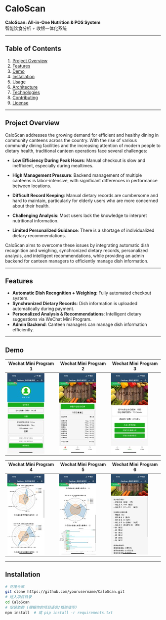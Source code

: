 # CaloScan

**CaloScan: All-in-One Nutrition & POS System**  
智能饮食分析 + 收银一体化系统

--- 

## Table of Contents
1. [Project Overview](#project-overview)
2. [Features](#features)
3. [Demo](#demo)
4. [Installation](#installation)
5. [Usage](#usage)
6. [Architecture](#architecture)
7. [Technologies](#technologies)
8. [Contributing](#contributing)
9. [License](#license)

---

## Project Overview
CaloScan addresses the growing demand for efficient and healthy dining in community canteens across the country. With the rise of various community dining facilities and the increasing attention of modern people to dietary health, traditional canteen operations face several challenges:

- **Low Efficiency During Peak Hours**: Manual checkout is slow and inefficient, especially during mealtimes.

- **High Management Pressure**: Backend management of multiple canteens is labor-intensive, with significant differences in performance between locations.

- **Difficult Record Keeping**: Manual dietary records are cumbersome and hard to maintain, particularly for elderly users who are more concerned about their health.

- **Challenging Analysis**: Most users lack the knowledge to interpret nutritional information.

- **Limited Personalized Guidance**: There is a shortage of individualized dietary recommendations.

CaloScan aims to overcome these issues by integrating automatic dish recognition and weighing, synchronized dietary records, personalized analysis, and intelligent recommendations, while providing an admin backend for canteen managers to efficiently manage dish information.

---

## Features
- **Automatic Dish Recognition + Weighing**: Fully automated checkout system.  
- **Synchronized Dietary Records**: Dish information is uploaded automatically during payment.  
- **Personalized Analysis & Recommendations**: Intelligent dietary suggestions via WeChat Mini Program.  
- **Admin Backend**: Canteen managers can manage dish information efficiently.  

---

## Demo

| Wechat Mini Program 1 | Wechat Mini Program 2 | Wechat Mini Program 3 |
|--------|--------|--------|
| ![Demo1](Image/program1.jpg) | ![Demo2](Image/program2.jpg) | ![Demo3](Image/program3.jpg) |

| Wechat Mini Program 4 | Wechat Mini Program 5 | Wechat Mini Program 6 |
|--------|--------|--------|
| ![Demo4](Image/program4.jpg) | ![Demo5](Image/program5.jpg) | ![Demo6](Image/program6.jpg) |

---

## Installation
```bash
# 克隆仓库
git clone https://github.com/yourusername/CaloScan.git
# 进入项目目录
cd CaloScan
# 安装依赖 (根据你的项目语言/框架填写)
npm install  # 或 pip install -r requirements.txt
